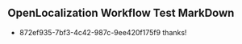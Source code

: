 ## OpenLocalization Workflow Test MarkDown
* 872ef935-7bf3-4c42-987c-9ee420f175f9 thanks!

<!--HONumber=Aug16_HO4-->


